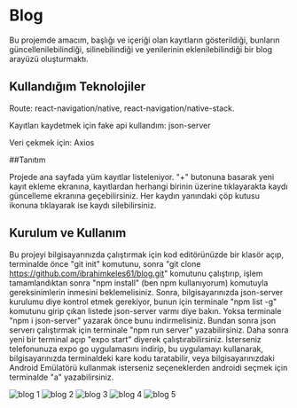 # Blog

Bu projemde amacım, başlığı ve içeriği olan kayıtların gösterildiği, bunların güncellenilebilindiği, silinebilindiği ve yenilerinin eklenilebilindiği bir blog arayüzü oluşturmaktı.

## Kullandığım Teknolojiler

Route: react-navigation/native, react-navigation/native-stack.

Kayıtları kaydetmek için fake api kullandım: json-server

Veri çekmek için: Axios

##Tanıtım

Projede ana sayfada yüm kayıtlar listeleniyor. "+" butonuna basarak yeni kayıt ekleme ekranına, kayıtlardan herhangi birinin üzerine tıklayarakta kaydı güncelleme ekranına geçebilirsiniz. Her kaydın yanındaki çöp kutusu ikonuna tıklayarak ise kaydı silebilirsiniz.

## Kurulum ve Kullanım

Bu projeyi bilgisayarınızda çalıştırmak için kod editörünüzde bir klasör açıp, terminalde önce "git init" komutunu, sonra "git clone https://github.com/ibrahimkeles61/blog.git" komutunu çalıştırıp, işlem tamamlandıktan sonra "npm install" (ben npm kullanıyorum) komutuyla gereksinimlerin inmesini beklemelisiniz. Sonra, bilgisayarınızda json-server kurulumu diye kontrol etmek gerekiyor, bunun için terminale "npm list -g" komutunu girip çıkan listede json-server varmı diye bakın. Yoksa terminale "npm i json-server" yazarak önce bunu indirmelisiniz. Bundan sonra json serverı çalıştırmak için terminale "npm run server" yazabilirsiniz. Daha sonra yeni bir terminal açıp "expo start" diyerek çalıştırabilirsiniz. İsterseniz telefonunuza expo go uygulamasını indirip, bu uygulamayı kullanarak, bilgisayarınızda terminaldeki kare kodu taratabilir, veya bilgisayarınızdaki Android Emülatörü kullanmak isterseniz seçeneklerden androidi seçmek için terminalde "a" yazabilirsiniz.

![blog 1](https://firebasestorage.googleapis.com/v0/b/ibrahimkeles.appspot.com/o/projectPics%2Fblog%201.jpg?alt=media&token=0272615f-897c-405f-a7ec-afe91df5b1dd) ![blog 2](https://firebasestorage.googleapis.com/v0/b/ibrahimkeles.appspot.com/o/projectPics%2Fblog%202.jpg?alt=media&token=73d2e062-d528-4e6f-9d69-78e712662b37) ![blog 3](https://firebasestorage.googleapis.com/v0/b/ibrahimkeles.appspot.com/o/projectPics%2Fblog%203.jpg?alt=media&token=d7402528-07e9-41e7-8ad3-c3959d098afa) ![blog 4](https://firebasestorage.googleapis.com/v0/b/ibrahimkeles.appspot.com/o/projectPics%2Fblog%204.jpg?alt=media&token=d2876bea-e082-49dc-abf5-b7bed67dada5) ![blog 5](https://firebasestorage.googleapis.com/v0/b/ibrahimkeles.appspot.com/o/projectPics%2Fblog%205.jpg?alt=media&token=58d1820e-a7f9-4f80-ae21-e8e257d06087)
